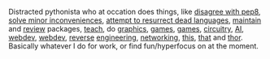 Distracted pythonista who at occation does things, like [disagree with pep8](https://github.com/pbsds/fix-my-functions), [solve minor inconveniences](https://github.com/pbsds/serve-me-once), [attempt to resurrect dead languages](https://github.com/pbsds/dg/tree/transpiler), [maintain]([https://github.com/pbsds/nixpkgs](https://repology.org/projects/?maintainer=pbsds@hotmail.com&inrepo=nix_unstable)) and [review](https://github.com/NixOS/nixpkgs/pulls?q=is%3Apr++-author%3Apbsds+-involves%3Apbsds) packages, [teach](https://github.com/pbsds/tiny-rust-cookbook), do [graphics](https://github.com/pbsds/TDT4230-final-project-2019), [games](https://github.com/pbsds/navi-network), [games](https://github.com/pbsds/NerdOlympics), [circuitry](https://github.com/pbsds/nmigen-learning), [AI](https://github.com/pbsds/marf), [webdev](https://scm.uninett.no/eduroam/eduroam-in-a-box), [webdev](https://github.com/Programvareverkstedet/nettsiden), [reverse](https://github.com/pbsds/Hatenatools) [engineering](https://github.com/pbsds/hatena-server), [networking](https://github.com/pbsds/aioopenflow), [this](https://github.com/pbsds/joycon-python), [that](https://github.com/Programvareverkstedet/grzegorz) and [thor](https://github.com/pbsds/embed_mid).
Basically whatever I do for work, or find fun/hyperfocus on at the moment.
